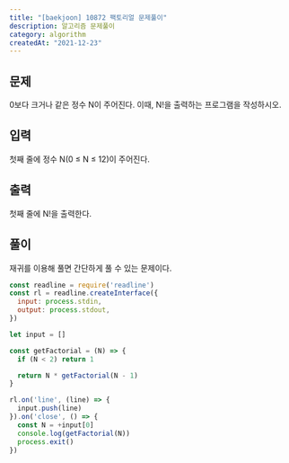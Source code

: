 ```yaml
---
title: "[baekjoon] 10872 팩토리얼 문제풀이"
description: 알고리즘 문제풀이
category: algorithm
createdAt: "2021-12-23"
---
```


## 문제

0보다 크거나 같은 정수 N이 주어진다. 이때, N!을 출력하는 프로그램을 작성하시오.

## 입력

첫째 줄에 정수 N(0 ≤ N ≤ 12)이 주어진다.

## 출력

첫째 줄에 N!을 출력한다.

## 풀이

재귀를 이용해 풀면 간단하게 풀 수 있는 문제이다.

```jsx
const readline = require('readline')
const rl = readline.createInterface({
  input: process.stdin,
  output: process.stdout,
})

let input = []

const getFactorial = (N) => {
  if (N < 2) return 1

  return N * getFactorial(N - 1)
}

rl.on('line', (line) => {
  input.push(line)
}).on('close', () => {
  const N = +input[0]
  console.log(getFactorial(N))
  process.exit()
})
```